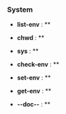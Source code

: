 ### System

- **list-env** : **

- **chwd** : **

- **sys** : **

- **check-env** : **

- **set-env** : **

- **get-env** : **

- **--doc--** : **

